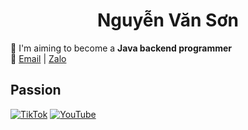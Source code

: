 <h1 align="center">Nguyễn Văn Sơn</h1>

🚀 I'm aiming to become a **Java backend programmer** <br>
🔎 [Email](mailto:sonnees05@gmail.com)  |  [Zalo](https://zalo.me/0395906032)

## Passion
[![TikTok](https://img.shields.io/badge/TikTok-%23000000.svg?logo=TikTok&logoColor=white)](https://www.tiktok.com/@sonnees2012)  [![YouTube](https://img.shields.io/badge/YouTube-%23FF0000.svg?logo=YouTube&logoColor=white)](https://www.youtube.com/@sonnees)

